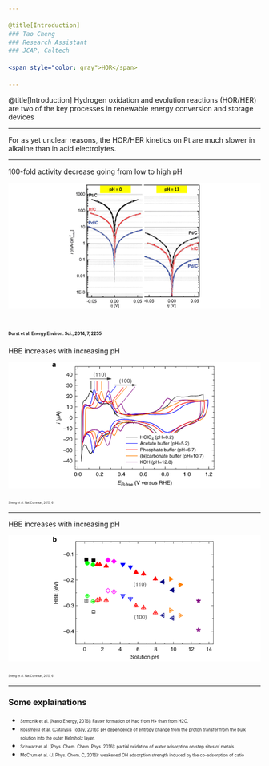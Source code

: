 ```yaml
---

@title[Introduction]
### Tao Cheng
### Research Assistant
### JCAP, Caltech

<span style="color: gray">HOR</span>

---
```


@title[Introduction]
Hydrogen oxidation and evolution reactions (HOR/HER) are two of the key processes in renewable energy conversion and storage devices

---
For as yet unclear reasons, the HOR/HER kinetics on Pt are much slower in alkaline than in acid electrolytes. 

---
100-fold activity decrease going from low to high pH

![](assets/f1.png)  

<span style="font-size: 0.4em">Durst et al. Energy Environ. Sci., 2014, 7, 2255</span>
---
HBE increases with increasing pH

![](assets/f3.png)  

<span style="font-size: 0.4em">Sheng et al.  Nat Commun, 2015, 6</span>

---
HBE increases with increasing pH

![](assets/f4.png)  

<span style="font-size: 0.4em">Sheng et al.  Nat Commun, 2015, 6</span>

---
### Some explainations
- <span style="font-size: 0.6em">Strmcnik et al. (Nano Energy, 2016): Faster formation of Had from H+ than from H2O.</span>
- <span style="font-size: 0.6em">Rossmeisl et al. (Catalysis Today, 2016): pH dependence of entropy change from the proton transfer from the bulk solution into the outer Helmholz layer.</span>
- <span style="font-size: 0.6em">Schwarz et al. (Phys. Chem. Chem. Phys. 2016): partial oxidation of water adsorption on step sites of metals</span>
- <span style="font-size: 0.6em">McCrum et al. (J. Phys. Chem. C, 2016): weakened OH adsorption strength induced by the co-adsorption of catio</span>

